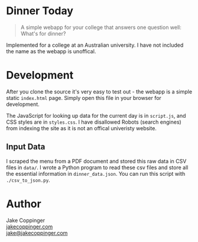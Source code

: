 Dinner Today
============

>   A simple webapp for your college that answers one question well: What's for dinner?

Implemented for a college at an Australian university. I have not included the name as the webapp is unoffical.

# Development
After you clone the source it's very easy to test out - the webapp is a simple static `index.html` page. Simply open this file in your browser for development.

The JavaScript for looking up data for the current day is in `script.js`, and CSS styles are in `styles.css`. I have disallowed Robots (search engines) from indexing the site as it is not an offical univeristy website.

## Input Data
I scraped the menu from a PDF document and stored this raw data in CSV files in `data/`. I wrote a Python program to read these csv files and store all the essential information in `dinner_data.json`. You can run this script with `./csv_to_json.py`.

# Author
Jake Coppinger  
[jakecoppinger.com](http://www.jakecoppinger.com)  
[jake@jakecoppinger.com](mailto:jake@jakecoppinger.com)